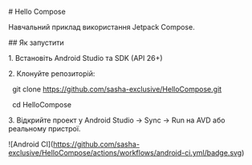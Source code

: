 \# Hello Compose

Навчальний приклад використання Jetpack Compose.



\## Як запустити

1\. Встановіть Android Studio та SDK (API 26+)

2\. Клонуйте репозиторій:

   git clone https://github.com/sasha-exclusive/HelloCompose.git

   cd HelloCompose

3\. Відкрийте проект у Android Studio → Sync → Run на AVD або реальному пристрої.



!\[Android CI](https://github.com/sasha-exclusive/HelloCompose/actions/workflows/android-ci.yml/badge.svg)

